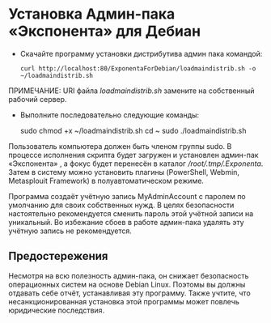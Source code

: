 Установка Админ-пака «Экспонента» для Дебиан
============================================

-   Скачайте программу установки дистрибутива админ пака командой:

        curl http://localhost:80/ExponentaForDebian/loadmaindistrib.sh -o ~/loadmaindistrib.sh

ПРИМЕЧАНИЕ: URI файла *loadmaindistrib.sh* замените на собственный
рабочий сервер.

-   Выполните последовательно следующие команды:

       sudo chmod +x ~/loadmaindistrib.sh
       cd ~
       sudo ./loadmaindistrib.sh

Пользователь компьютера должен быть членом группы sudo. В процессе
исполнения скрипта будет загружен и установлен админ-пак «Экспонента» ,
а фокус будет перенесён в каталог */root/.tmp/.Exponenta*. Затем в
систему можно установить плагины (PowerShell, Webmin, Metasplouit
Framework) в полуавтоматическом режиме.

Программа создаёт учётную запись MyAdminAccount с паролем по умолчанию для
своих собственных нужд. В целях безопасности настоятельно рекомендуется
сменить пароль этой учётной записи на уникальный. Во избежание сбоев в
работе админ-пака удалять эту учётную запись не рекомендуется.

## Предостережения

Несмотря на всю полезность админ-пака, он снижает безопасность
операционных систем на основе Debian Linux. Поэтомы вы должны отдавать
себе отчёт, устанавливая эту программу. Также учтите, что
несанкционированная установка этой программы может повлечь юридические
последствия.

